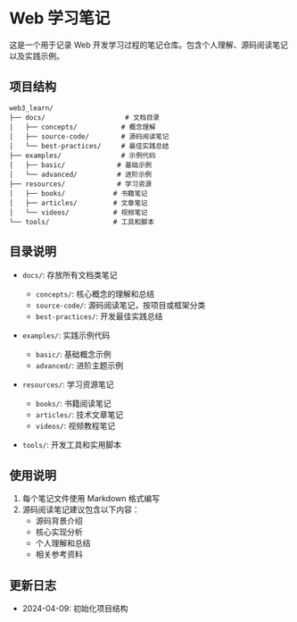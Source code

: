 # Web 学习笔记

这是一个用于记录 Web 开发学习过程的笔记仓库。包含个人理解、源码阅读笔记以及实践示例。

## 项目结构

```
web3_learn/
├── docs/                    # 文档目录
│   ├── concepts/           # 概念理解
│   ├── source-code/        # 源码阅读笔记
│   └── best-practices/     # 最佳实践总结
├── examples/               # 示例代码
│   ├── basic/             # 基础示例
│   └── advanced/          # 进阶示例
├── resources/             # 学习资源
│   ├── books/            # 书籍笔记
│   ├── articles/         # 文章笔记
│   └── videos/           # 视频笔记
└── tools/                # 工具和脚本
```

## 目录说明

- `docs/`: 存放所有文档类笔记
  - `concepts/`: 核心概念的理解和总结
  - `source-code/`: 源码阅读笔记，按项目或框架分类
  - `best-practices/`: 开发最佳实践总结

- `examples/`: 实践示例代码
  - `basic/`: 基础概念示例
  - `advanced/`: 进阶主题示例

- `resources/`: 学习资源笔记
  - `books/`: 书籍阅读笔记
  - `articles/`: 技术文章笔记
  - `videos/`: 视频教程笔记

- `tools/`: 开发工具和实用脚本

## 使用说明

1. 每个笔记文件使用 Markdown 格式编写
2. 源码阅读笔记建议包含以下内容：
   - 源码背景介绍
   - 核心实现分析
   - 个人理解和总结
   - 相关参考资料

## 更新日志

- 2024-04-09: 初始化项目结构